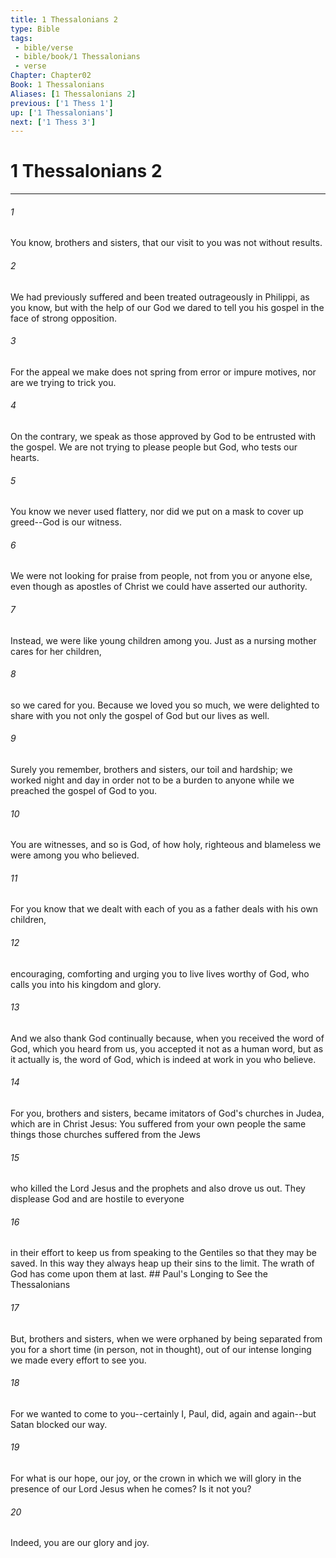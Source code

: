 ```yaml
---
title: 1 Thessalonians 2
type: Bible
tags:
 - bible/verse
 - bible/book/1 Thessalonians
 - verse
Chapter: Chapter02
Book: 1 Thessalonians
Aliases: [1 Thessalonians 2]
previous: ['1 Thess 1']
up: ['1 Thessalonians']
next: ['1 Thess 3']
---
```

# 1 Thessalonians 2

***


###### 1 
You know, brothers and sisters, that our visit to you was not without results. 

###### 2 
We had previously suffered and been treated outrageously in Philippi, as you know, but with the help of our God we dared to tell you his gospel in the face of strong opposition. 

###### 3 
For the appeal we make does not spring from error or impure motives, nor are we trying to trick you. 

###### 4 
On the contrary, we speak as those approved by God to be entrusted with the gospel. We are not trying to please people but God, who tests our hearts. 

###### 5 
You know we never used flattery, nor did we put on a mask to cover up greed--God is our witness. 

###### 6 
We were not looking for praise from people, not from you or anyone else, even though as apostles of Christ we could have asserted our authority. 

###### 7 
Instead, we were like young children among you. Just as a nursing mother cares for her children, 

###### 8 
so we cared for you. Because we loved you so much, we were delighted to share with you not only the gospel of God but our lives as well. 

###### 9 
Surely you remember, brothers and sisters, our toil and hardship; we worked night and day in order not to be a burden to anyone while we preached the gospel of God to you. 

###### 10 
You are witnesses, and so is God, of how holy, righteous and blameless we were among you who believed. 

###### 11 
For you know that we dealt with each of you as a father deals with his own children, 

###### 12 
encouraging, comforting and urging you to live lives worthy of God, who calls you into his kingdom and glory. 

###### 13 
And we also thank God continually because, when you received the word of God, which you heard from us, you accepted it not as a human word, but as it actually is, the word of God, which is indeed at work in you who believe. 

###### 14 
For you, brothers and sisters, became imitators of God's churches in Judea, which are in Christ Jesus: You suffered from your own people the same things those churches suffered from the Jews 

###### 15 
who killed the Lord Jesus and the prophets and also drove us out. They displease God and are hostile to everyone 

###### 16 
in their effort to keep us from speaking to the Gentiles so that they may be saved. In this way they always heap up their sins to the limit. The wrath of God has come upon them at last. ## Paul's Longing to See the Thessalonians 

###### 17 
But, brothers and sisters, when we were orphaned by being separated from you for a short time (in person, not in thought), out of our intense longing we made every effort to see you. 

###### 18 
For we wanted to come to you--certainly I, Paul, did, again and again--but Satan blocked our way. 

###### 19 
For what is our hope, our joy, or the crown in which we will glory in the presence of our Lord Jesus when he comes? Is it not you? 

###### 20 
Indeed, you are our glory and joy. 
